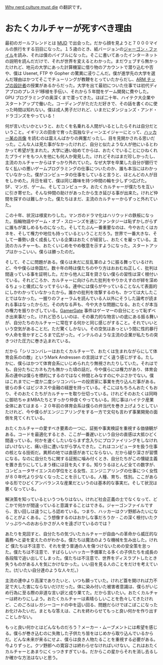 
[Why nerd culture must die](http://petewarden.com/2014/10/05/why-nerd-culture-must-die/) の翻訳です。

# おたくカルチャーが死すべき理由

最初のガールフレンドとは [MUD](http://en.wikipedia.org/wiki/MUD) で出会った。だから顔を見ようと７０００マイルの旅行をする羽目になった。１５歳のとき、紙バージョンの[ジャーゴン・ファイル](http://www.catb.org/jargon/html/)を読み、それは僕のバイブルになった。そこに書いてあったインターネットの説明を読んだだけで、それが世界を変えるとわかった。まだウェブすら無かったけれど、地元の大学にあった計算機室に借り物のアカウントで潜り込むや否や、僕は Usenet, FTP や Gopher の驚異に浸りこんだ。僕が進学先の大学を選んだ理由はかつてそこでチューリングが教鞭をとっていたからだし、[ARM チップの設計者](http://www.manchester.ac.uk/research/steve.furber/)の授業があるからだった。大学を出て最初についた仕事では初代ディアブロのプレステ1移植を手伝い、それから５年間をゲーム開発に費やした。GPU プログラミングの奥深くまで潜ってきた。ほぼ二十年、ハイテク大企業やスタートアップで働いた。コーディングがただただ好きで、その話を書くのに使った時間は知れない。僕は成人男子だけれど、いまだにダンジョンズ・アンド・ドラゴンズをやっている！

何が言いたいかというと、おたくを名乗れる人間がいるとしたらそれは自分だということ。イギリスの田舎で育った孤独なティーンエイジャーにとって、[ハッカー某の肖像](http://www.catb.org/jargon/html/appendixb.html) を読むのは震えんばかりの興奮だったし、目を見開かされる思いだった。こんな人は見た事がなかったけれど、自分と似たような人が他にいるとわかって希望が生まれた。大学に通い始めてからは、おたくでいることにひねくれたプライドをもつ人を他にも何人か発見した。けれどそれはまだ珍しかったし、主流のカルチャーからはすっかり外れていた。なぜ大学を卒業した自分が銀行でなく払いの悪いゲームプログラミングの仕事についたのか、誰も本当にはわかっていなかった。僕がコンピュータの仕事をしていると言うと、ほとんどの人が目をしかめた。月日を経て、僕は同じ趣味を持つ仲間の輪を少しずつ広げた。SF、マンガ、ゲーム、そしてコンピュータ。おたくカルチャーが僕たちを互いに引き寄せた。そんな仲間の助けがあったから生き延びる事が出来た。けれど仲間を探すのは難しかった。僕たちはまだ、主流のカルチャーからずっと外れていた。

この十年、状況は様変わりした。マンガのドラマ化はハリウッドの鉄板になった。指輪物語やゲーム・オブ・スローンズを通じファンタジーは恥ずかしがらずに誰もが楽しめるものになった。そしてたぶん一番重要なのは、今やおたくはカネを、そして権力や地位も持っているということだろう。世界で一番大きな、そして一番勢い良く成長している企業はおたくが経営し、おたくを雇っている。主流のカルチャーも、おたくいじめをやめ敬意を示すようになった。スタートアップはかっこいい。僕らは勝ったのだ。

そして、そこに問題がある。僕らは未だに反乱軍のように振る舞っているけれど、今や僕らは帝国だ。数十年の時は僕たちのやり方はおおむね正しく、批判は間違っている事を証明した。だから他人に耳を貸さない僕らの習性は深く根付いている。それどころか、カルチャーに向けられた批判をやりかえすのが絆を深めるちょっと儀式になってすらいる。連中には僕らがやっていることなんて表面的にしかわかっていなかったから。誰かの批判を攻撃するのも、かつては大したことではなかった。一握りのフォーラムを読んでいる人以外にそうした論考が読まれる事はなったからだ。その内なる声も、今や大きな問題になる。おたくが本当の権力を振りかざしている。[GamerGate](http://www.polygon.com/2014/8/22/6057317/fez-developer-polytron-hacked-harassment) 事件はゲーマーの自分にとって恥ずべき出来事だった。けれど恐ろしいのは、その暴力的な物言いの底にある振る舞いが、自分たちのカルチャーに常在する何かと同じ感じがすること。それでいいという空気があることだ。ただ驚くしかない。その空気はあっという間に性的暴行や人命を脅かすところまで広がった。インテルのような主流の企業が私たちの突きつけた圧力に巻き込まれている。

だから「シリコンバレーはおたくカルチャーで、おたくは生まれながらにして体育会系のの敵」というMark Andressen の言説はすごく違う感じがする。たしかに、僕らはかつて体育会系にいじめられたり無視されたりしていた。それはでも、自分たちにカネも力も無かった頃の話だ。今や僕らには権力があり、体育会系の連中は僕らを標的にするのではなく仲間とみなすのにやぶさかでない。僕はこれまでに一度か二度シリコンバレーの投資家に事業を売り込んだ事がある。彼らの多くはビジネスや金融の経歴を持っている。そこにはもちろんおたくもおり、そのおたくたちがカルチャーを取り仕切っている。けれどそのおたくは同時に御坊ちゃまMBAたちとすっかり仲良くやってもいる。同じ事はハイテク産業全体にあてはまる - ２０年前の体育会系は僕らの弁当代を巻き上げようとしていたけれど、今や僕らがエンジニアリングをする一方で文句も言わず事業開発の面倒を見てくれている。

おたくカルチャーの愛すべき要素の一つに、証拠や事実検証を重視する価値観がある。コードを最適化するとき、ここが一番遅いという自分の直感は大抵ひどく間違っている。何かを速くしたいならまず念入りにプロファイリングをしなければいけないと、痛い目に遭いながら学んできた。これはコンピュータを扱う仕事の核となる技術だ。異邦の地では直感があてにならない。だから疑り深さが習慣になる。なのに自分たちに関する証拠に噛み付くとき、自分たちがこの懐疑主義を置き去りにしてしまう様には目を丸くする。知りうるほとんど全ての数字が、コンピュータサイエンスの学位をとる女性、エンジニアリングの仕事につく女性が８０年代より少なくなったことを示している。人種、育ち、性別。ここがあらゆる形でひどくアンバランスな産業だというのは基本的な事実だ。そして状況は悪くなっている。

解決策を知っているというつもりはない。けれど社会正義の士でなくなって、どこかで何かが間違っていると意識することはできる。ジャーゴンファイルですら、言い回しは違うにしろ認めている。つまり、ハッカーはクソ野郎みたいになることがよくある。こう想像するのはおかしな事だろうか - この深く根付いたクソっぷりへのおおらかさが人々を遠ざけているのでは？

あたりを見回すと、自分たちの気づいたカルチャーが自由への革命から威圧的な義務へと姿を変えたのがわかる。僕たちは魔法のような機械を生み出した。けれど
僕たちは不注意で、それを使う普通の人を傷つけないための安全策を怠った。僕たちは不注意で、すばらしいハッカー予備軍たる多くの子供たちを成長の各段階で追い出してしまった。僕たちは不注意で、世界をディスラプトしたとき失うものがある人を気にかけなかった。いい目を見る人のことをだけを考えていた。(だいたい自分達のような人々だ。）

主流の連中より高潔でありたいと、いつも願っていた。けれど蓋を開ければ力不足で大した害にならないだけだった。体に染み付いた被害者意識は、僕らがいじめ行為に至る際の非道な言い訳と成り果てた。だから言いたい。おたくカルチャーは終わりにしよう。おたくカルチャーは素晴らしいことを色々してきたけれど、このごろはレガシーコードの中を這い回る、問題だらけでぼこぼこになったお化けみたいだ。まともな答えは、これを終わらせてもっと良い何かを作り出すことしかない。

もっと良い何かとはどんなものだろう？メーカー・ムーブメントには希望を感じる。僕らが巻き込むのに失敗した子供たち皆をはじめから取り込んでいるからだ。どんな未来が来るにせよ、僕らは良き人物たることを重視する必要がある。今よりずっと。クソ野郎への寛容さは終わらせなければいけない。これはおたくカルチャーとあまりにくっつきすぎている。だからこの星からそれを消し去るしか確かな方法はないと思う。
